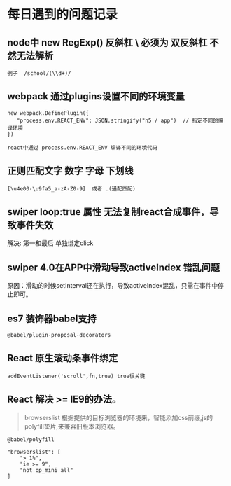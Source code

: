 # 每日遇到的问题记录

## node中 new RegExp()  反斜杠 \ 必须为 双反斜杠 不然无法解析

```
例子  /school/(\\d+)/ 
```

## webpack 通过plugins设置不同的环境变量
```
new webpack.DefinePlugin({
   "process.env.REACT_ENV": JSON.stringify("h5 / app")  // 指定不同的编译环境
})

react中通过 process.env.REACT_ENV 编译不同的环境代码

```

## 正则匹配文字 数字 字母 下划线
```
[\u4e00-\u9fa5_a-zA-Z0-9]  或者 .(通配匹配)
```

## swiper loop:true 属性  无法复制react合成事件，导致事件失效
解决: 第一和最后 单独绑定click

## swiper 4.0在APP中滑动导致activeIndex 错乱问题
原因：滑动的时候setInterval还在执行，导致activeIndex混乱，只需在事件中停止即可。

## es7 装饰器babel支持

```
@babel/plugin-proposal-decorators
```

## React 原生滚动条事件绑定

```
addEventListener('scroll',fn,true) true很关键
```

## React 解决 >= IE9的办法。

> browserslist  根据提供的目标浏览器的环境来，智能添加css前缀,js的polyfill垫片,来兼容旧版本浏览器。
```
@babel/polyfill
```
``` 
"browserslist": [
    "> 1%",
    "ie >= 9",
    "not op_mini all"
]
```
